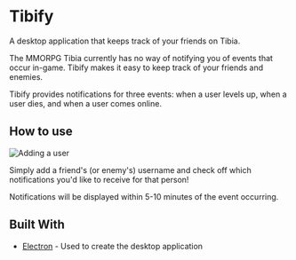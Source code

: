 # Tibify

A desktop application that keeps track of your friends on Tibia.

The MMORPG Tibia currently has no way of notifying you of events that occur in-game. Tibify makes it easy to keep track of your friends and enemies.

Tibify provides notifications for three events: when a user levels up, when a user dies, and when a user comes online.

## How to use

![Adding a user](https://media.giphy.com/media/19heJkE5tn5a8/giphy.gif)

Simply add a friend's (or enemy's) username and check off which notifications you'd like to receive for that person!

Notifications will be displayed within 5-10 minutes of the event occurring.

## Built With

* [Electron](https://electron.atom.io/) - Used to create the desktop application